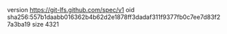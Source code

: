 version https://git-lfs.github.com/spec/v1
oid sha256:557b1daabb016362b4b62d2e1878ff3dadaf311f9377fb0c7ee7d83f27a3ba19
size 4321

